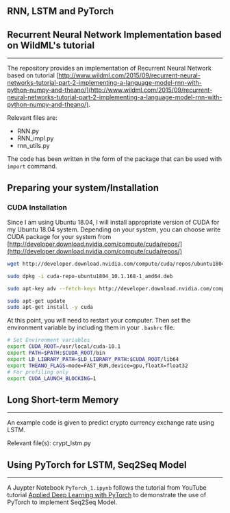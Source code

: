 ## RNN, LSTM and PyTorch


## Recurrent Neural Network Implementation based on WildML's tutorial
-------------------------------------------------------------------
The repository provides an implementation of Recurrent Neural Network based on tutorial [http://www.wildml.com/2015/09/recurrent-neural-networks-tutorial-part-2-implementing-a-language-model-rnn-with-python-numpy-and-theano/](http://www.wildml.com/2015/09/recurrent-neural-networks-tutorial-part-2-implementing-a-language-model-rnn-with-python-numpy-and-theano/).

Relevant files are:
- RNN.py
- RNN_impl.py
- rnn_utils.py

The code has been written in the form of the package that can be used with `import` command.

## Preparing your system/Installation

### CUDA Installation
Since I am using Ubuntu 18.04, I will install appropriate version of CUDA for my Ubuntu 18.04 system. Depending on your system, you can choose write CUDA package for your system from [http://developer.download.nvidia.com/compute/cuda/repos/](http://developer.download.nvidia.com/compute/cuda/repos/)


```bash
wget http://developer.download.nvidia.com/compute/cuda/repos/ubuntu1804/x86_64/cuda-repo-ubuntu1804_10.1.168-1_amd64.deb

sudo dpkg -i cuda-repo-ubuntu1804_10.1.168-1_amd64.deb

sudo apt-key adv --fetch-keys http://developer.download.nvidia.com/compute/cuda/repos/ubuntu1804/x86_64/7fa2af80.pub

sudo apt-get update
sudo apt-get install -y cuda

```

At this point, you will need to restart your computer. Then set the environment variable by including them in your `.bashrc` file.

```bash
# Set Environment variables
export CUDA_ROOT=/usr/local/cuda-10.1
export PATH=$PATH:$CUDA_ROOT/bin
export LD_LIBRARY_PATH=$LD_LIBRARY_PATH:$CUDA_ROOT/lib64
export THEANO_FLAGS=mode=FAST_RUN,device=gpu,floatX=float32
# For profiling only
export CUDA_LAUNCH_BLOCKING=1
```

## Long Short-term Memory
----------------------

An example code is given to predict crypto currency exchange rate using LSTM. 

Relevant file(s):
crypt_lstm.py

## Using PyTorch for LSTM, Seq2Seq Model
----------------------------------------


A Juypter Notebook `PyTorch_1.ipynb` follows the tutorial from YouTube tutorial [Applied Deep Learning with PyTorch](https://www.youtube.com/watch?v=CNuI8OWsppg&t=19761s) to demonstrate the use of PyTorch to implement Seq2Seq Model.

